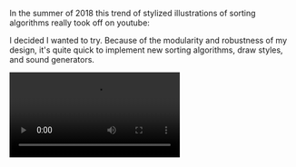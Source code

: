 In the summer of 2018 this trend of stylized illustrations of sorting algorithms really took off on youtube:

 I decided I wanted to try. Because of the modularity and robustness of my design, it's quite quick to implement new sorting algorithms, draw styles, and sound generators.

![Alt test](100ItemShellSort.mp4?raw=true "Shell Sort")
